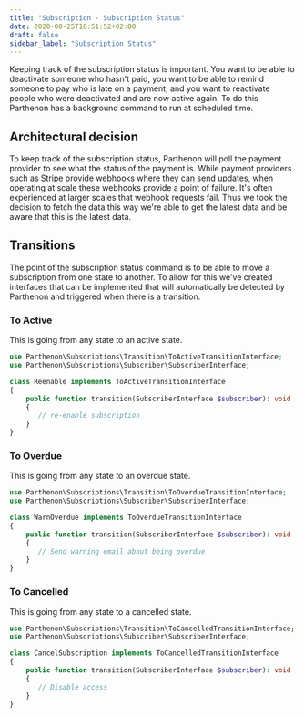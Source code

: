 ```yaml
---
title: "Subscription - Subscription Status"
date: 2020-08-25T18:51:52+02:00
draft: false
sidebar_label: "Subscription Status"
---
```

Keeping track of the subscription status is important. You want to be able to deactivate someone who hasn't paid, you want to be able to remind someone to pay who is late on a payment, and you want to reactivate people who were deactivated and are now active again. To do this Parthenon has a background command to run at scheduled time.

## Architectural decision

To keep track of the subscription status, Parthenon will poll the payment provider to see what the status of the payment is. While payment providers such as Stripe provide webhooks where they can send updates, when operating at scale these webhooks provide a point of failure. It's often experienced at larger scales that webhook requests fail. Thus we took the decision to fetch the data this way we're able to get the latest data and be aware that this is the latest data.

## Transitions

The point of the subscription status command is to be able to move a subscription from one state to another. To allow for this we've created interfaces that can be implemented that will automatically be detected by Parthenon and triggered when there is a transition.

### To Active

This is going from any state to an active state.

```PHP
use Parthenon\Subscriptions\Transition\ToActiveTransitionInterface;
use Parthenon\Subscriptions\Subscriber\SubscriberInterface;

class Reenable implements ToActiveTransitionInterface
{
    public function transition(SubscriberInterface $subscriber): void
    {
       // re-enable subscription
    }
}
```

### To Overdue

This is going from any state to an overdue state.

```PHP
use Parthenon\Subscriptions\Transition\ToOverdueTransitionInterface;
use Parthenon\Subscriptions\Subscriber\SubscriberInterface;

class WarnOverdue implements ToOverdueTransitionInterface
{
    public function transition(SubscriberInterface $subscriber): void
    {
       // Send warning email about being overdue
    }
}
```

### To Cancelled

This is going from any state to a cancelled state.

```PHP
use Parthenon\Subscriptions\Transition\ToCancelledTransitionInterface;
use Parthenon\Subscriptions\Subscriber\SubscriberInterface;

class CancelSubscription implements ToCancelledTransitionInterface
{
    public function transition(SubscriberInterface $subscriber): void
    {
       // Disable access
    }
}
```
